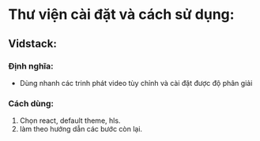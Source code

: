# Thư viện cài đặt và cách sử dụng:

## Vidstack:

### Định nghĩa:

- Dùng nhanh các trinh phát video tùy chỉnh và cài đặt được độ phân giải

### Cách dùng:

1. Chọn react, default theme, hls.
2. làm theo hướng dẫn các bước còn lại.
